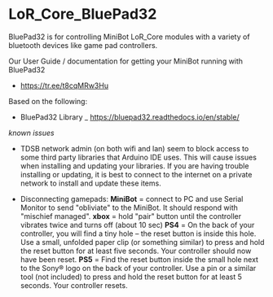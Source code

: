 # LoR_Core_BluePad32
 BluePad32 is for controlling MiniBot LoR_Core modules with a variety of bluetooth devices like game pad controllers.

 Our User Guide / documentation for getting your MiniBot running with BluePad32
  - https://tr.ee/t8cqMRw3Hu

 Based on the following:
  - BluePad32 Library _ https://bluepad32.readthedocs.io/en/stable/


*known issues*

- TDSB network admin (on both wifi and lan) seem to block access to some third party libraries that Arduino IDE uses. This will cause issues when installing and updating your libraries. If you are having trouble installing or updating, it is best to connect to the internet on a private network to install and update these items.

- Disconnecting gamepads:
**MiniBot** = connect to PC and use Serial Monitor to send "obliviate" to the MiniBot. It should respond with "mischief managed".
**xbox** = hold "pair" button until the controller vibrates twice and turns off (about 10 sec)
**PS4** = On the back of your controller, you will find a tiny hole – the reset button is inside this hole. Use a small, unfolded paper clip (or something similar) to press and hold the reset button for at least five seconds. Your controller should now have been reset.
**PS5** = Find the reset button inside the small hole next to the Sony® logo on the back of your controller. Use a pin or a similar tool (not included) to press and hold the reset button for at least 5 seconds. Your controller resets.

